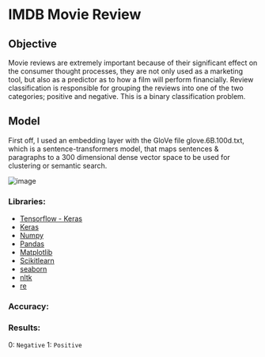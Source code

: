 # IMDB Movie Review

## Objective
Movie reviews are extremely important because of their significant effect on the consumer thought processes, they are not only used as a marketing tool, but also as a predictor as to how a film will perform financially. Review classification is responsible for grouping the reviews into one of the two categories;  positive and negative. This is a binary classification problem.

## Model
First off, I used an embedding layer with the GloVe file glove.6B.100d.txt, which is a sentence-transformers model, that maps sentences & paragraphs to a 300 dimensional dense vector space to be used for clustering or semantic search.

![image](https://user-images.githubusercontent.com/62629426/228087013-a412c6b0-1520-422a-8cac-59acc59c9d13.png)



### Libraries:
- [Tensorflow - Keras](https://www.tensorflow.org/api_docs/python/tf/keras)
- [Keras](https://keras.io/)
- [Numpy](http://numpy.org/)
- [Pandas](https://pandas.pydata.org/)
- [Matplotlib](https://matplotlib.org/)
- [Scikitlearn](https://scikit-learn.org/stable/)
- [seaborn](https://seaborn.pydata.org/)
- [nltk](https://www.nltk.org/)
- [re](https://docs.python.org/3/library/re.html)

### Accuracy:


### Results:

0: `Negative`
1: `Positive`
